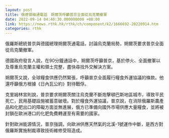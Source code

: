 ```yaml
---
layout: post
title: 俄德領袖通電話　朔爾茨呼籲普京全面從烏克蘭撤軍
date: 2022-09-14 04:40:30.000000000 +08:00
link: https://news.rthk.hk/rthk/ch/component/k2/1666692-20220914.htm
categories: rthk
---
```


俄羅斯總統普京與德國總理朔爾茨通電話，討論烏克蘭局勢，朔爾茨要求普京全面從烏克蘭撤軍。 

德國政府發言人說，在90分鐘通話中，朔爾茨呼籲普京，基於停火、全面撤軍以及尊重烏克蘭主權和領土完整，盡快尋找外交解決方案。

朔爾茨又說，全球糧食供應仍然緊張，呼籲普京全面履行糧食外運協議的條款。他還呼籲俄方根據《日內瓦公約》對待戰俘。

克里姆林宮則說，普京要求朔爾茨關注烏克蘭不斷炮擊頓巴斯地區城市，導致平民死亡，民用基礎設施被蓄意破壞。對於糧食外運協議，普京說，在消除俄羅斯農產品和化肥出口的障礙方面並無進展，俄方已準備向國外市場供應大量糧食，並將被封鎖在歐洲港口的化肥免費轉運至有需要的國家。 

針對歐洲能源情況，普京強調，向歐洲供應天然氣的北溪-1號運作中斷，是西方對俄羅斯實施制裁導致技術維修受阻造成。
